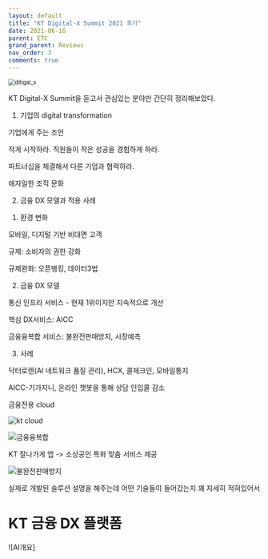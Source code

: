 ```yaml
---
layout: default
title: "KT Digital-X Summit 2021 후기"
date: 2021-06-16
parent: ETC
grand_parent: Reviews
nav_order: 3
comments: true
---
```




<img src="https://github.com/terri1102/terri1102.github.io/blob/master/assets/images/digital_x.jpg?raw=true" alt="ditigal_x" style="zoom:80%;" />

KT Digital-X Summit을 듣고서 관심있는 분야만 간단히 정리해보았다. 



1. 기업의 digital transformation

기업에게 주는 조언

작게 시작하라. 직원들이 작은 성공을 경험하게 하라. 

파트너십을 체결해서 다른 기업과 협력하라.

애자일한 조직 문화



2. 금융 DX 모델과 적용 사례

1) 환경 변화

모바일, 디지털 기반 비대면 고객

규제: 소비자의 권한 강화

규제완화: 오픈뱅킹, 데이터3법

2) 금융 DX 모델

통신 인프라 서비스 - 현재 1위이지만 지속적으로 개선

핵심 DX서비스: AICC

금융융복합 서비스: 불완전판매방지, 시장예측

3) 사례

닥터로렌(AI 네트워크 품질 관리), HCX, 콜체크인, 모바일통지

AICC-기가지니, 온라인 챗봇을 통해 상담 인입콜 감소

금융전용 cloud

![kt cloud](https://github.com/terri1102/terri1102.github.io/blob/master/assets/images/kt_cloud.jpg?raw=true)

![금융융복합](https://github.com/terri1102/terri1102.github.io/blob/master/assets/images/%EA%B8%88%EC%9C%B5%EC%9C%B5%EB%B3%B5%ED%95%A9.jpg?raw=true)

KT 잘나가게 앱 -> 소상공인 특화 맞춤 서비스 제공





![불완전판매방지](https://github.com/terri1102/terri1102.github.io/blob/master/assets/images/%EB%B6%88%EC%99%84%EC%A0%84%ED%8C%90%EB%A7%A4%EB%B0%A9%EC%A7%80.jpg?raw=true)

실제로 개발된 솔루션 설명을 해주는데 어떤 기술들이 들어갔는지 꽤 자세히 적혀있어서 



# KT 금융 DX 플랫폼

![AI개요]